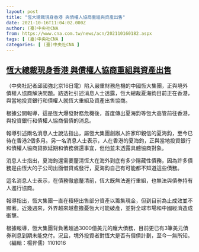 ```yaml
---
layout: post
title: "恆大總裁現身香港 與債權人協商重組與資產出售"
date: 2021-10-16T11:04:02.000Z
author: (臺)中央社CNA
from: https://www.cna.com.tw/news/acn/202110160182.aspx
tags: [ (臺)中央社CNA ]
categories: [ (臺)中央社CNA ]
---
```

<!--1634382242000-->
[恆大總裁現身香港 與債權人協商重組與資產出售](https://www.cna.com.tw/news/acn/202110160182.aspx)
------

<div>
<div></div><div><p>（中央社記者邱國強北京16日電）陷入嚴重財務危機的中國恆大集團，正與境外債權人協商解決問題。路透社引述消息人士透露，恆大總裁夏海鈞目前正在香港，與當地投資銀行和債權人就恆大重組及資產出售協商。</p><p>根據公開報導，這是恆大爆發財務危機後，首度傳出夏海鈞等恆大高管前往香港，與投資銀行和債權人協商償債的消息。</p><p>報導引述兩名消息人士說法指出，屬恆大集團創辦人許家印親信的夏海鈞，至今已待在香港2個多月。另一名消息人士表示，人在香港的夏海鈞，正與當地投資銀行和債權人協商貸款延期和債務償還事宜，但他並未透露具體協商對象。</p><p>消息人士指出，夏海鈞還需要釐清恆大在海外到底有多少隱藏性債務，因為許多債務是由恆大的子公司出面借貸或發行，夏海鈞自己有可能都不知道這些債務。</p><p>這名消息人士表示，在債務徹底釐清前，恆大既無法進行重組，也無法與債券持有人進行協商。</p><p>報導指出，恆大集團一直在積極出售部分資產以籌集現金，但到目前為止成效並不顯著。近幾週來，外界越來越愈擔憂恆大可能破產，並對全球市場和中國經濟造成衝擊。</p><p>根據報導，恆大集團背負著超過3000億美元的龐大債務，目前更已有3筆美元債券利息到期未能兌付。況且，境外投資者對恆大是否有償債計劃，至今一無所知。（編輯：楊昇儒）1101016</p></div>
</div>

